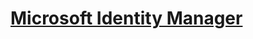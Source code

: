 # [Microsoft Identity Manager](https://docs.microsoft.com/en-us/microsoft-identity-manager/microsoft-identity-manager-2016)